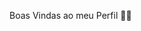  Boas Vindas ao meu Perfil 💙💙

<!--
**Meu Nome é Maria Clara Uchoa ** is a ✨ _special_ ✨ repository because its `README.md` (this file) appears on your GitHub profile.

- 📚 Estou estudando na Alura 
- 🎮 Estou me desenvolvendo na linguagem JavaScript
- ✨ Utilizo esse espaço para minha organização e compartilhamento dos meu projetos desenvolvidos
- 📬 Você pode entrar em contato comigo
- 💬 00001116559511SP@al.educacao.sp.gov.br
👋🏼🥰
![](![silviosantos](https://github.com/user-attachments/assets/105b6207-bf79-46b6-949d-0e7e45f4e82e)
